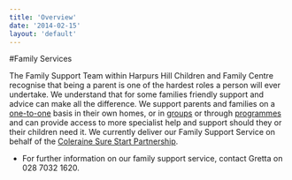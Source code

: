 ```yaml
---
title: 'Overview'
date: '2014-02-15'
layout: 'default'
---
```

#Family Services

The Family Support Team within Harpurs Hill Children and Family Centre recognise  that being a parent is one of the hardest roles a person will ever undertake.  We understand that for some families friendly support and advice can make all the difference. We support parents and families on a [one-to-one](/families/one-to-ones) basis in their own homes, or in [groups](/groups) or through [programmes](/families/programmes) and can provide access to more specialist help and support should they or their children need it.  We currently deliver our Family Support Service on behalf of the [Coleraine Sure Start Partnership](http://www.colerainesurestart.org.uk).

- For further information on our family support service, contact Gretta on 028 7032 1620.  
